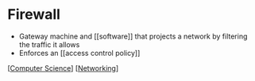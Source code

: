 # Firewall

- Gateway machine and [[software]] that projects a network by filtering the traffic it allows
- Enforces an [[access control policy]]

[[Computer Science]] [[Networking]]

[//begin]: # "Autogenerated link references for markdown compatibility"
[Computer Science]: computer-science "Computer Science"
[Networking]: networking "Networking"
[//end]: # "Autogenerated link references"